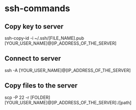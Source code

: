 # ssh-commands

## Copy key to server
ssh-copy-id -i ~/.ssh/[FILE_NAME].pub [YOUR_USER_NAME]@[IP_ADDRESS_OF_THE_SERVER]

## Connect to server
ssh -A [YOUR_USER_NAME]@[IP_ADDRESS_OF_THE_SERVER]

## Copy files to the server
scp -P 22 -r [FOLDER] [YOUR_USER_NAME]@[IP_ADDRESS_OF_THE_SERVER]:/[path]
